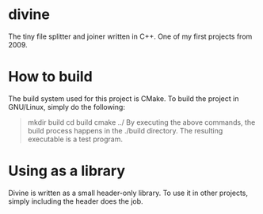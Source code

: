# divine
The tiny file splitter and joiner written in C++. One of my first projects from 2009.

# How to build
The build system used for this project is CMake. To build the project in GNU/Linux, simply do the following:
  > mkdir build
  > cd build
  > cmake ../
By executing the above commands, the build process happens in the ./build directory. The resulting executable is a test program.

# Using as a library
Divine is written as a small header-only library. To use it in other projects, simply including the header does the job.

